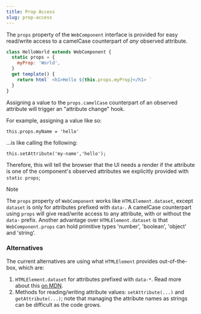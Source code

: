 ```yaml
---
title: Prop Access
slug: prop-access
---
```


The `props` property of the `WebComponent` interface is provided for easy read/write access to a camelCase counterpart of _any_ observed attribute.

```js
class HelloWorld extends WebComponent {
  static props = {
    myProp: 'World',
  }
  get template() {
    return html` <h1>Hello ${this.props.myProp}</h1> `
  }
}
```

Assigning a value to the `props.camelCase` counterpart of an observed attribute will trigger an "attribute change" hook.

For example, assigning a value like so:

```
this.props.myName = 'hello'
```

...is like calling the following:

```
this.setAttribute('my-name','hello');
```

Therefore, this will tell the browser that the UI needs a render if the attribute is one of the component's observed attributes we explicitly provided with `static props`;

> [!NOTE]
> The `props` property of `WebComponent` works like `HTMLElement.dataset`, except `dataset` is only for attributes prefixed with `data-`. A camelCase counterpart using `props` will give read/write access to any attribute, with or without the `data-` prefix.
> Another advantage over `HTMLElement.dataset` is that `WebComponent.props` can hold primitive types 'number', 'boolean', 'object' and 'string'.

### Alternatives

The current alternatives are using what `HTMLElement` provides out-of-the-box, which are:

1. `HTMLElement.dataset` for attributes prefixed with `data-*`. Read more about this [on MDN](https://developer.mozilla.org/en-US/docs/Web/API/HTMLElement/dataset).
1. Methods for reading/writing attribute values: `setAttribute(...)` and `getAttribute(...)`; note that managing the attribute names as strings can be difficult as the code grows.
